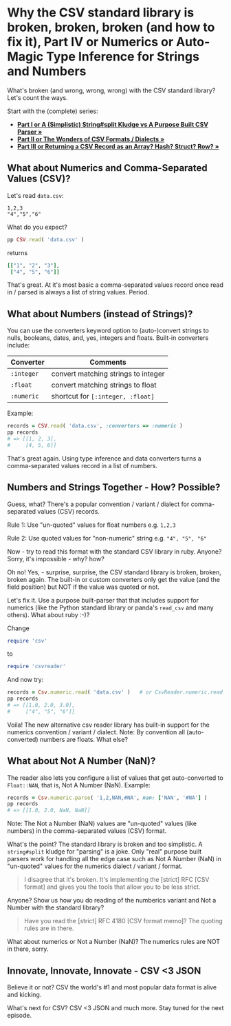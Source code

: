 # Why the CSV standard library is broken, broken, broken (and how to fix it), Part IV or Numerics or Auto-Magic Type Inference for Strings and Numbers


What's broken (and wrong, wrong, wrong) with the CSV standard library? Let's count the ways.

Start with the (complete) series:
- **[Part I or A (Simplistic) String#split Kludge vs A Purpose Built CSV Parser »](why-the-csv-stdlib-is-broken.md)**
- **[Part II or The Wonders of CSV Formats / Dialects »](csv-formats.md)**
- **[Part III or Returning a CSV Record as an Array? Hash? Struct? Row? »](csv-array-hash-struct.md)**


## What about Numerics and Comma-Separated Values (CSV)?

Let's read `data.csv`:

```
1,2,3
"4","5","6"
```

What do you expect?

``` ruby
pp CSV.read( 'data.csv' )
```

returns

``` ruby
[["1", "2", "3"],
 ["4", "5", "6"]]
```

That's great.  At it's most basic
a comma-separated values record once read in / parsed
is always a list of string values. Period.


## What about Numbers (instead of Strings)?

You can use the converters keyword
option to (auto-)convert strings to nulls, booleans, dates,
and, yes, integers and floats.
Built-in converters include:

| Converter    | Comments          |
|--------------|-------------------|
| `:integer`   |   convert matching strings to integer |
| `:float`     |   convert matching strings to float   |
| `:numeric`   |   shortcut for `[:integer, :float]`   |

Example:

``` ruby
records = CSV.read( 'data.csv', :converters => :numeric )
pp records
# => [[1, 2, 3],
#     [4, 5, 6]]
```

That's great again.
Using type inference and data converters
turns a comma-separated values record in a list of numbers.


## Numbers and Strings Together - How? Possible?

Guess, what? There's a popular convention / variant / dialect for
comma-separated values (CSV) records.

Rule 1: Use "un-quoted" values for float numbers e.g. `1,2,3`

Rule 2: Use quoted values for "non-numeric" string e.g. `"4", "5", "6"`


Now - try to read this format with the standard CSV library in ruby.
Anyone? Sorry, it's impossible - why? how?

Oh no! Yes, - surprise, surprise, the
CSV standard library is broken, broken, broken again.
The built-in or custom converters only get the value (and the field position)
but NOT if the value was quoted or not.

Let's fix it. Use a purpose built-parser that
that includes support for numerics (like the Python standard library
or panda's `read_csv` and many others).
What about ruby :-)?

Change
``` ruby
require 'csv'
```

to

``` ruby
require 'csvreader'
```

And now try:

``` ruby
records = Csv.numeric.read( 'data.csv' )   # or CsvReader.numeric.read
pp records
# => [[1.0, 2.0, 3.0],
#     ["4", "5", "6"]]
```

Voila! The new alternative csv reader library has built-in support
for the numerics
convention / variant / dialect.
Note: By convention all (auto-converted) numbers are floats. What else?



## What about Not A Number (NaN)?

The reader also lets you configure a list of values
that get auto-converted to `Float::NAN`, that is, Not A Number (NaN).
Example:

``` ruby
records = Csv.numeric.parse( '1,2,NAN,#NA', nan: ['NAN', '#NA'] )
pp records
# => [[1.0, 2.0, NaN, NaN]]
```

Note: The Not a Number (NaN) values are "un-quoted" values (like numbers)
in the comma-separated values (CSV) format.



What's the point? The standard library is broken and too simplistic.
A `string#split` kludge for "parsing" is a joke.
Only "real" purpose built parsers work for handling
all the edge case such as Not A Number (NaN) in
"un-quoted" values for the numerics dialect / variant / format.


> I disagree that it's broken. It's implementing the [strict] RFC [CSV format]
> and gives you the tools that allow you to be less strict.   

Anyone?  Show us how you do reading of the numberics variant
and Not a Number with the standard library?


> Have you read the [strict] RFC 4180 [CSV format memo]? The quoting rules are in there.

What about numerics or Not a Number (NaN)?
The numerics rules are NOT in there, sorry.




## Innovate, Innovate, Innovate -  CSV <3 JSON

Believe it or not? CSV
the world's #1 and most popular data format
is alive and kicking.

What's next for CSV? CSV <3 JSON and much more.
Stay tuned for the next episode.
